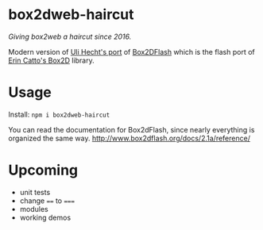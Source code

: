 box2dweb-haircut
================
*Giving box2web a haircut since 2016.*

Modern version of [Uli Hecht's port](https://github.com/hecht-software/box2dweb) of [Box2DFlash](http://www.box2dflash.org) which is the flash port of [Erin Catto's Box2D](https://github.com/erincatto/Box2D) library.

Usage
=====

Install:
`npm i box2dweb-haircut`

You can read the documentation for Box2dFlash, since nearly everything is organized the same way.
http://www.box2dflash.org/docs/2.1a/reference/

Upcoming
========

- unit tests
- change `==` to `===`
- modules
- working demos
